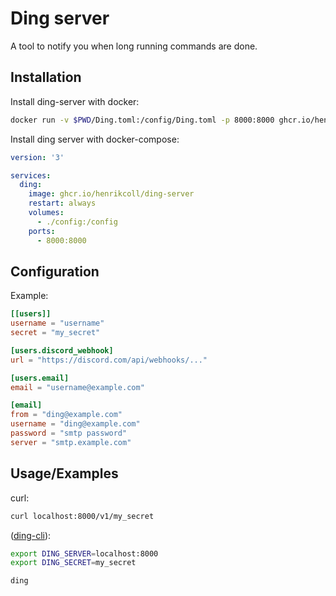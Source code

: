 
# Ding server

A tool to notify you when long running commands are done.
## Installation

Install ding-server with docker:

```bash
docker run -v $PWD/Ding.toml:/config/Ding.toml -p 8000:8000 ghcr.io/henrikcoll/ding-server
```

Install ding server with docker-compose:

```yaml
version: '3'

services:
  ding:
    image: ghcr.io/henrikcoll/ding-server
    restart: always
    volumes:
      - ./config:/config
    ports:
      - 8000:8000
```
## Configuration

Example:
```toml
[[users]]
username = "username"
secret = "my_secret"

[users.discord_webhook]
url = "https://discord.com/api/webhooks/..."

[users.email]
email = "username@example.com"

[email]
from = "ding@example.com"
username = "ding@example.com"
password = "smtp password"
server = "smtp.example.com"
```
## Usage/Examples

curl: 
```bash
curl localhost:8000/v1/my_secret
```

([ding-cli](https://github.com/henrikcoll/ding-cli)):
```bash
export DING_SERVER=localhost:8000
export DING_SECRET=my_secret

ding
```
